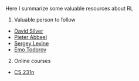 Here I summarize some valuable resources about RL

1. Valuable person to follow

* [David Silver](http://www0.cs.ucl.ac.uk/staff/d.silver/web/Publications.html)
* [Pieter Abbeel](https://people.eecs.berkeley.edu/~pabbeel/?_ga=1.64295791.1796457299.1479275086)
* [Sergey Levine](https://people.eecs.berkeley.edu/~svlevine/#sec_pubs)
* [Emo Todorov](http://homes.cs.washington.edu/~todorov/papers.html)

2. Online courses

* [CS 231n](http://cs231n.stanford.edu/)
